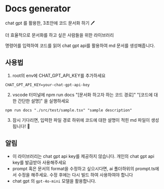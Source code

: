 # Docs generator

chat gpt 를 활용한, 3초안에 코드 문서화 하기 🖊️

더 효율적으로 문서화를 하고 싶은 사람들을 위한 라이브러리

명령어를 입력하여 코드를 읽어 chat gpt api를 활용하여 md 문서를 생성해줍니다.

## 사용법

1. root의 env에 CHAT_GPT_API_KEY를 추가하세요

```
CHAT_GPT_API_KEY=your-chat-gpt-api-key
```

2. vscode 터미널에 npm run docs "[문서화 하고자 하는 코드 경로]" "[코드에 대한 간단한 설명]" 을 실행하세요

```
npm run docs "./src/test/sample.tsx" "sample description"
```

3. 잠시 기다리면, 입력한 파일 경로 하위에 코드에 대한 설명이 적힌 md 파일이 생성됩니다! 🧞

## 알림

- 이 라이브러리는 chat gpt api key를 제공하지 않습니다. 개인의 chat gpt api key를 발급받아 사용해주세요
- prompt 혹은 문서의 format을 수정하고 싶으시다면, ai 폴더하위의 prompt.ts에서 수정을 해주세요. 수정 후에는 다시 빌드 하여 사용하여야 합니다
- chat gpt 의 `gpt-4o-mini` 모델을 활용합니다.
